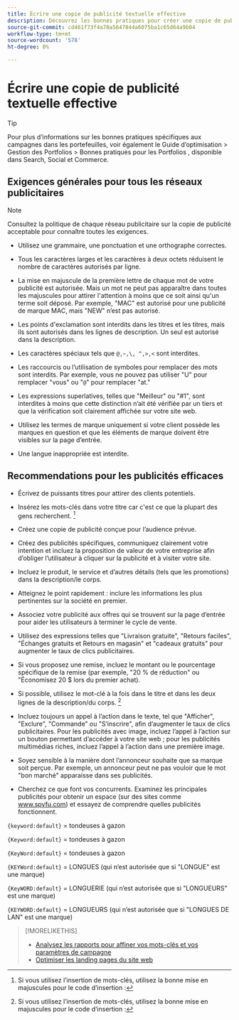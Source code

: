 ```yaml
---
title: Écrire une copie de publicité textuelle effective
description: Découvrez les bonnes pratiques pour créer une copie de publicité efficace.
source-git-commit: cd461f73f4a70a5647844a6075ba1c65d64a9b04
workflow-type: tm+mt
source-wordcount: '578'
ht-degree: 0%

---
```


# Écrire une copie de publicité textuelle effective

>[!TIP]
>
>Pour plus d’informations sur les bonnes pratiques spécifiques aux campagnes dans les portefeuilles, voir également le Guide d’optimisation > Gestion des Portfolios > Bonnes pratiques pour les Portfolios , disponible dans Search, Social et Commerce.<!-- verify convention for referencing Optimization Guide here -->

## Exigences générales pour tous les réseaux publicitaires

>[!NOTE]
>
>Consultez la politique de chaque réseau publicitaire sur la copie de publicité acceptable pour connaître toutes les exigences.

* Utilisez une grammaire, une ponctuation et une orthographe correctes.

* Tous les caractères larges et les caractères à deux octets réduisent le nombre de caractères autorisés par ligne.

* La mise en majuscule de la première lettre de chaque mot de votre publicité est autorisée. Mais un mot ne peut pas apparaître dans toutes les majuscules pour attirer l&#39;attention à moins que ce soit ainsi qu&#39;un terme soit déposé. Par exemple, &quot;MAC&quot; est autorisé pour une publicité de marque MAC, mais &quot;NEW&quot; n’est pas autorisé.

* Les points d&#39;exclamation sont interdits dans les titres et les titres, mais ils sont autorisés dans les lignes de description. Un seul est autorisé dans la description.

* Les caractères spéciaux tels que `@,~,\, ^,>,<` sont interdites.

* Les raccourcis ou l’utilisation de symboles pour remplacer des mots sont interdits. Par exemple, vous ne pouvez pas utiliser &quot;U&quot; pour remplacer &quot;vous&quot; ou &quot;`@`&quot; pour remplacer &quot;at.&quot;

* Les expressions superlatives, telles que &quot;Meilleur&quot; ou &quot;#1&quot;, sont interdites à moins que cette distinction n’ait été vérifiée par un tiers et que la vérification soit clairement affichée sur votre site web.

* Utilisez les termes de marque uniquement si votre client possède les marques en question et que les éléments de marque doivent être visibles sur la page d’entrée.

* Une langue inappropriée est interdite.

## Recommendations pour les publicités efficaces

* Écrivez de puissants titres pour attirer des clients potentiels.

* Insérez les mots-clés dans votre titre car c&#39;est ce que la plupart des gens recherchent. [^1]

* Créez une copie de publicité conçue pour l’audience prévue.

* Créez des publicités spécifiques, communiquez clairement votre intention et incluez la proposition de valeur de votre entreprise afin d’obliger l’utilisateur à cliquer sur la publicité et à visiter votre site.

* Incluez le produit, le service et d’autres détails (tels que les promotions) dans la description/le corps.

* Atteignez le point rapidement : inclure les informations les plus pertinentes sur la société en premier.

* Associez votre publicité aux offres qui se trouvent sur la page d’entrée pour aider les utilisateurs à terminer le cycle de vente.

* Utilisez des expressions telles que &quot;Livraison gratuite&quot;, &quot;Retours faciles&quot;, &quot;Échanges gratuits et Retours en magasin&quot; et &quot;cadeaux gratuits&quot; pour augmenter le taux de clics publicitaires.

* Si vous proposez une remise, incluez le montant ou le pourcentage spécifique de la remise (par exemple, &quot;20 % de réduction&quot; ou &quot;Économisez 20 $ lors du premier achat).

* Si possible, utilisez le mot-clé à la fois dans le titre et dans les deux lignes de la description/du corps. [^1]

* Incluez toujours un appel à l’action dans le texte, tel que &quot;Afficher&quot;, &quot;Exclure&quot;, &quot;Commande&quot; ou &quot;S’inscrire&quot;, afin d’augmenter le taux de clics publicitaires. Pour les publicités avec image, incluez l’appel à l’action sur un bouton permettant d’accéder à votre site web ; pour les publicités multimédias riches, incluez l’appel à l’action dans une première image.

* Soyez sensible à la manière dont l’annonceur souhaite que sa marque soit perçue. Par exemple, un annonceur peut ne pas vouloir que le mot &quot;bon marché&quot; apparaisse dans ses publicités.

* Cherchez ce que font vos concurrents. Examinez les principales publicités pour obtenir un espace (sur des sites comme www.spyfu.com) et essayez de comprendre quelles publicités fonctionnent.

[^1]: Si vous utilisez l’insertion de mots-clés, utilisez la bonne mise en majuscules pour le code d’insertion :

`{keyword:default}` = tondeuses à gazon

`{Keyword:default}` = tondeuses à gazon

`{KeyWord:default}` = tondeuses à gazon

`{KEYWord:default}` = LONGUES (qui n’est autorisée que si &quot;LONGUE&quot; est une marque)

`{KeyWORD:default}` = LONGUERIE (qui n’est autorisée que si &quot;LONGUEURS&quot; est une marque)

`{KEYWORD:default}` = LONGUEURS (qui n’est autorisée que si &quot;LONGUES DE LAN&quot; est une marque)

>[!MORELIKETHIS]
>
>* [Analysez les rapports pour affiner vos mots-clés et vos paramètres de campagne](best-practices-analyze.md)
>* [Optimiser les landing pages du site web](best-practices-optimize.md)

